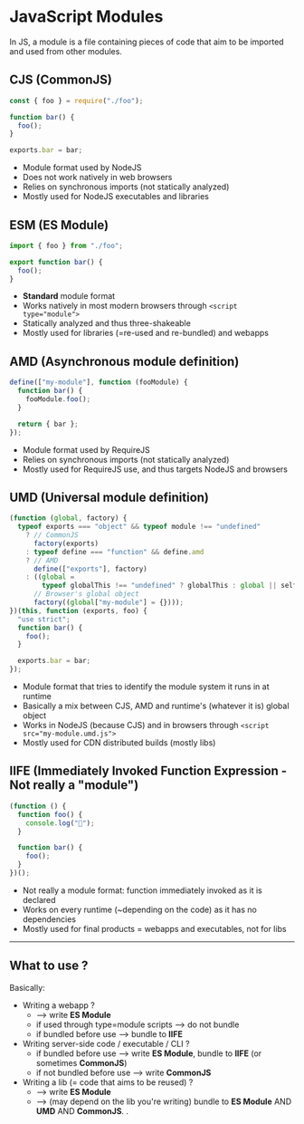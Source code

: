 # JavaScript Modules

In JS, a module is a file containing pieces of code that aim to be imported and used from other modules.

## CJS (CommonJS)

```js
const { foo } = require("./foo");

function bar() {
  foo();
}

exports.bar = bar;
```

- Module format used by NodeJS
- Does not work natively in web browsers
- Relies on synchronous imports (not statically analyzed)
- Mostly used for NodeJS executables and libraries

## ESM (ES Module)

```js
import { foo } from "./foo";

export function bar() {
  foo();
}
```

- **Standard** module format
- Works natively in most modern browsers through `<script type="module">`
- Statically analyzed and thus three-shakeable
- Mostly used for libraries (=re-used and re-bundled) and webapps

## AMD (Asynchronous module definition)

```js
define(["my-module"], function (fooModule) {
  function bar() {
    fooModule.foo();
  }

  return { bar };
});
```

- Module format used by RequireJS
- Relies on synchronous imports (not statically analyzed)
- Mostly used for RequireJS use, and thus targets NodeJS and browsers

## UMD (Universal module definition)

```js
(function (global, factory) {
  typeof exports === "object" && typeof module !== "undefined"
    ? // CommonJS
      factory(exports)
    : typeof define === "function" && define.amd
    ? // AMD
      define(["exports"], factory)
    : ((global =
        typeof globalThis !== "undefined" ? globalThis : global || self),
      // Browser's global object
      factory((global["my-module"] = {})));
})(this, function (exports, foo) {
  "use strict";
  function bar() {
    foo();
  }

  exports.bar = bar;
});
```

- Module format that tries to identify the module system it runs in at runtime
- Basically a mix between CJS, AMD and runtime's (whatever it is) global object
- Works in NodeJS (because CJS) and in browsers through `<script src="my-module.umd.js">`
- Mostly used for CDN distributed builds (mostly libs)

## IIFE (Immediately Invoked Function Expression - Not really a "module")

```js
(function () {
  function foo() {
    console.log("🎁");
  }

  function bar() {
    foo();
  }
})();
```

- Not really a module format: function immediately invoked as it is declared
- Works on every runtime (~depending on the code) as it has no dependencies
- Mostly used for final products = webapps and executables, not for libs

---

## What to use ?

Basically:

- Writing a webapp ?
  - --> write **ES Module**
  - if used through type=module scripts --> do not bundle
  - if bundled before use --> bundle to **IIFE**
- Writing server-side code / executable / CLI ?
  - if bundled before use --> write **ES Module**, bundle to **IIFE** (or sometimes **CommonJS**)
  - if not bundled before use --> write **CommonJS**
- Writing a lib (= code that aims to be reused) ?
  - --> write **ES Module**
  - --> (may depend on the lib you're writing) bundle to **ES Module** AND **UMD** AND **CommonJS**. .
